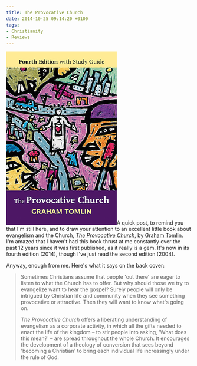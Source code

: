 ```yaml
---
title: The Provocative Church
date: 2014-10-25 09:14:20 +0100
tags:
- Christianity
- Reviews
---
```

[<img alt="Graham Tomlin: The Provocative Church" title="Graham Tomlin: The Provocative Church" src="/assets/provocative-church.jpg" class="alignright" />](http://www.spckpublishing.co.uk/shop/the-provocative-church/)A quick post, to remind you that I'm still here, and to draw your attention to an excellent little book about evangelism and the Church, [_The Provocative Church_](http://www.spckpublishing.co.uk/shop/the-provocative-church/), by [Graham Tomlin](http://en.wikipedia.org/wiki/Graham_Tomlin). I'm amazed that I haven't had this book thrust at me constantly over the past 12 years since it was first published, as it really is a gem. It's now in its fourth edition (2014), though I've just read the second edition (2004).

Anyway, enough from me. Here's what it says on the back cover:

> Sometimes Christians assume that people 'out there' are eager to listen to what the Church has to offer. But why should those we try to evangelize want to hear the gospel? Surely people will only be intrigued by Christian life and community when they see something provocative or attractive. Then they will want to know what's going on.
>
> _The Provocative Church_ offers a liberating understanding of evangelism as a corporate activity, in which all the gifts needed to enact the life of the kingdom &ndash; to stir people into asking, 'What does this mean?' &ndash; are spread throughout the whole Church. It encourages the development of a theology of conversion that sees beyond 'becoming a Christian' to bring each individual life increasingly under the rule of God.
